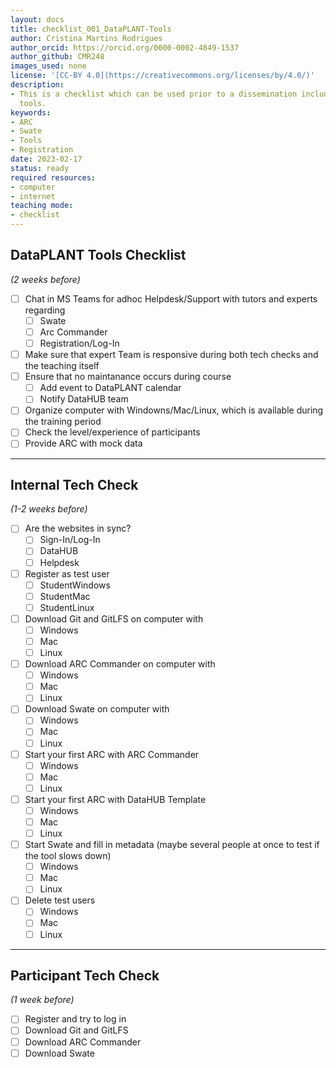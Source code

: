 ```yaml
---
layout: docs
title: checklist_001_DataPLANT-Tools
author: Cristina Martins Rodrigues
author_orcid: https://orcid.org/0000-0002-4849-1537
author_github: CMR248
images_used: none
license: '[CC-BY 4.0](https://creativecommons.org/licenses/by/4.0/)'
description:
- This is a checklist which can be used prior to a dissemination including DataPLANT
  tools.
keywords:
- ARC
- Swate
- Tools
- Registration
date: 2023-02-17
status: ready
required resources:
- computer
- internet
teaching mode:
- checklist
---
```


## DataPLANT Tools Checklist 
*(2 weeks before)*

- [ ] Chat in MS Teams for adhoc Helpdesk/Support with tutors and experts regarding  
    * [ ] Swate  
    * [ ] Arc Commander  
    * [ ] Registration/Log-In  
- [ ] Make sure that expert Team is responsive   during both tech checks and the teaching itself
- [ ] Ensure that no maintanance occurs during   course
    * [ ] Add event to DataPLANT calendar  
    * [ ] Notify DataHUB team  
- [ ] Organize computer with Windowns/Mac/Linux, which is available during the training period  
- [ ] Check the level/experience of participants  
- [ ] Provide ARC with mock data

<!-- Source to slide(s) -->
<!-- ../../bricks/DataPLANT-Tools_Checklist.md -->


---

## Internal Tech Check
*(1-2 weeks before)*

- [ ] Are the websites in sync?
    * [ ] Sign-In/Log-In
    * [ ] DataHUB
    * [ ] Helpdesk
- [ ] Register as test user
    * [ ] StudentWindows
    * [ ] StudentMac
    * [ ] StudentLinux
- [ ] Download Git and GitLFS on computer with
    * [ ] Windows
    * [ ] Mac
    * [ ] Linux
- [ ] Download ARC Commander on computer with
    * [ ] Windows
    * [ ] Mac
    * [ ] Linux
- [ ] Download Swate on computer with
    * [ ] Windows
    * [ ] Mac
    * [ ] Linux
- [ ] Start your first ARC with ARC Commander
    * [ ] Windows
    * [ ] Mac
    * [ ] Linux
- [ ] Start your first ARC with DataHUB Template
    * [ ] Windows
    * [ ] Mac
    * [ ] Linux
- [ ] Start Swate and fill in metadata (maybe several people at once to test if the tool slows down)
    * [ ] Windows
    * [ ] Mac
    * [ ] Linux
- [ ] Delete test users
    * [ ] Windows
    * [ ] Mac
    * [ ] Linux

<!-- Source to slide(s) -->
<!-- ../../bricks/Internal-TechCheck_Checklist.md -->


---

## Participant Tech Check
*(1 week before)*

- [ ] Register and try to log in
- [ ] Download Git and GitLFS
- [ ] Download ARC Commander
- [ ] Download Swate

<!-- Source to slide(s) -->
<!-- ../../bricks/Participant-TechCheck_Checklist.md -->
